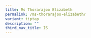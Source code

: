 ```yaml
---
title: Ms Thorarajoo Elizabeth
permalink: /ms-thorarajoo-elizabeth/
variant: tiptap
description: ""
third_nav_title: IS
---
```

